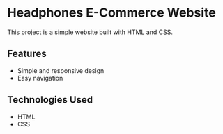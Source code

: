 # Headphones E-Commerce Website

This project is a simple website built with HTML and CSS.

## Features
- Simple and responsive design
- Easy navigation

## Technologies Used
- HTML
- CSS


